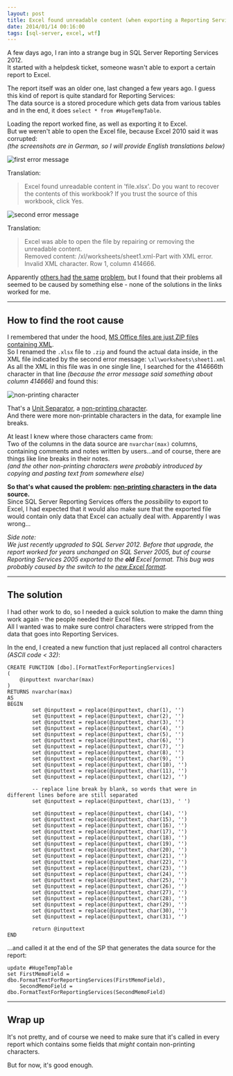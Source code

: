 ```yaml
---
layout: post
title: Excel found unreadable content (when exporting a Reporting Services report)
date: 2014/01/14 00:16:00
tags: [sql-server, excel, wtf]
---
```


A few days ago, I ran into a strange bug in SQL Server Reporting Services 2012.  
It started with a helpdesk ticket, someone wasn't able to export a certain report to Excel.

The report itself was an older one, last changed a few years ago.
I guess this kind of report is quite standard for Reporting Services:  
The data source is a stored procedure which gets data from various tables and in the end, it does `select * from #HugeTempTable`.

Loading the report worked fine, as well as exporting it to Excel.  
But we weren't able to open the Excel file, because Excel 2010 said it was corrupted:  
*(the screenshots are in German, so I will provide English translations below)*

![first error message](/img/reporting-services-excel01.png)

Translation:

> Excel found unreadable content in 'file.xlsx'. Do you want to recover the contents of this workbook? If you trust the source of this workbook, click Yes.

![second error message](/img/reporting-services-excel02.png)

Translation:

> Excel was able to open the file by repairing or removing the unreadable content.  
> Removed content: /xl/worksheets/sheet1.xml-Part with XML error. Invalid XML character. Row 1, column 414666.

Apparently [others had](http://www.sqlservercentral.com/Forums/Topic1478697-150-1.aspx#bm1480237) [the same](http://social.msdn.microsoft.com/Forums/sqlserver/en-US/5c4fc104-5d69-409d-9a6e-a6354922729a/exporting-ssrs-report-to-excel-2007-excel-found-unreadable-content-in-file-xlsx) [problem](http://sqlblog.com/blogs/jamie_thomson/archive/2010/01/22/excel-found-unreadable-content-when-exporting-a-reporting-services-report.aspx), but I found that their problems all seemed to be caused by something else - none of the solutions in the links worked for me.

---

## How to find the root cause

I remembered that under the hood, [MS Office files are just ZIP files containing XML](http://en.wikipedia.org/wiki/Office_Open_XML).  
So I renamed the `.xlsx` file to `.zip` and found the actual data inside, in the XML file indicated by the second error message: `\xl\worksheets\sheet1.xml`  
As all the XML in this file was in one single line, I searched for the 414666th character in that line *(because the error message said something about column 414666)* and found this:

![non-printing character](/img/reporting-services-excel03.png)

That's a [Unit Separator](http://en.wikipedia.org/wiki/Unit_separator), a [non-printing character](http://en.wikipedia.org/wiki/Control_character).  
And there were more non-printable characters in the data, for example line breaks.

At least I knew where those characters came from:  
Two of the columns in the data source are `nvarchar(max)` columns, containing comments and notes written by users...and of course, there are things like line breaks in their notes.  
*(and the other non-printing characters were probably introduced by copying and pasting text from somewhere else)*

**So that's what caused the problem: [non-printing characters](http://en.wikipedia.org/wiki/Control_character) in the data source.**  
Since SQL Server Reporting Services offers the *possibility* to export to Excel, I had expected that it would also make sure that the exported file would contain only data that Excel can actually deal with. Apparently I was wrong...

*Side note:  
We just recently upgraded to SQL Server 2012. Before that upgrade, the report worked for years unchanged on SQL Server 2005, but of course Reporting Services 2005 exported to the **old** Excel format. This bug was probably caused by the switch to the [new Excel format](http://en.wikipedia.org/wiki/Office_Open_XML).*

---

## The solution

I had other work to do, so I needed a quick solution to make the damn thing work again - the people needed their Excel files.  
All I wanted was to make sure control characters were stripped from the data that goes into Reporting Services.

In the end, I created a new function that just replaced all control characters *(ASCII code < 32)*:

    CREATE FUNCTION [dbo].[FormatTextForReportingServices]
    (
        @inputtext nvarchar(max) 
    )
    RETURNS nvarchar(max)
    AS
    BEGIN
            set @inputtext = replace(@inputtext, char(1), '')
            set @inputtext = replace(@inputtext, char(2), '')
            set @inputtext = replace(@inputtext, char(3), '')
            set @inputtext = replace(@inputtext, char(4), '')
            set @inputtext = replace(@inputtext, char(5), '')
            set @inputtext = replace(@inputtext, char(6), '')
            set @inputtext = replace(@inputtext, char(7), '')
            set @inputtext = replace(@inputtext, char(8), '')
            set @inputtext = replace(@inputtext, char(9), '')
            set @inputtext = replace(@inputtext, char(10), '')
            set @inputtext = replace(@inputtext, char(11), '')
            set @inputtext = replace(@inputtext, char(12), '')
            
            -- replace line break by blank, so words that were in different lines before are still separated
            set @inputtext = replace(@inputtext, char(13), ' ')

            set @inputtext = replace(@inputtext, char(14), '')
            set @inputtext = replace(@inputtext, char(15), '')
            set @inputtext = replace(@inputtext, char(16), '')
            set @inputtext = replace(@inputtext, char(17), '')
            set @inputtext = replace(@inputtext, char(18), '')
            set @inputtext = replace(@inputtext, char(19), '')
            set @inputtext = replace(@inputtext, char(20), '')
            set @inputtext = replace(@inputtext, char(21), '')
            set @inputtext = replace(@inputtext, char(22), '')
            set @inputtext = replace(@inputtext, char(23), '')
            set @inputtext = replace(@inputtext, char(24), '')
            set @inputtext = replace(@inputtext, char(25), '')
            set @inputtext = replace(@inputtext, char(26), '')
            set @inputtext = replace(@inputtext, char(27), '')
            set @inputtext = replace(@inputtext, char(28), '')
            set @inputtext = replace(@inputtext, char(29), '')
            set @inputtext = replace(@inputtext, char(30), '')
            set @inputtext = replace(@inputtext, char(31), '')
            
            return @inputtext       
    END

...and called it at the end of the SP that generates the data source for the report:

    update #HugeTempTable
    set FirstMemoField = dbo.FormatTextForReportingServices(FirstMemoField),
        SecondMemoField = dbo.FormatTextForReportingServices(SecondMemoField)

---

## Wrap up
        
It's not pretty, and of course we need to make sure that it's called in every report which contains some fields that *might* contain non-printing characters.

But for now, it's good enough.
